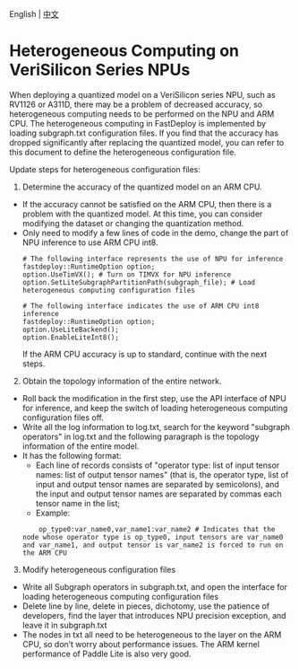 English | [中文](../../cn/faq/heterogeneous_computing_on_timvx_npu.md)

# Heterogeneous Computing on VeriSilicon Series NPUs
When deploying a quantized model on a VeriSilicon series NPU, such as RV1126 or A311D, there may be a problem of decreased accuracy, so heterogeneous computing needs to be performed on the NPU and ARM CPU. The heterogeneous computing in FastDeploy is implemented by loading subgraph.txt configuration files. If you find that the accuracy has dropped significantly after replacing the quantized model, you can refer to this document to define the heterogeneous configuration file.

Update steps for heterogeneous configuration files:
1. Determine the accuracy of the quantized model on an ARM CPU.
- If the accuracy cannot be satisfied on the ARM CPU, then there is a problem with the quantized model. At this time, you can consider modifying the dataset or changing the quantization method.
- Only need to modify a few lines of code in the demo, change the part of NPU inference to use ARM CPU int8.
    ```
    # The following interface represents the use of NPU for inference
    fastdeploy::RuntimeOption option;
    option.UseTimVX(); # Turn on TIMVX for NPU inference
    option.SetLiteSubgraphPartitionPath(subgraph_file); # Load heterogeneous computing configuration files

    # The following interface indicates the use of ARM CPU int8 inference
    fastdeploy::RuntimeOption option;
    option.UseLiteBackend();
    option.EnableLiteInt8();
    ```
    If the ARM CPU accuracy is up to standard, continue with the next steps.

2. Obtain the topology information of the entire network.
- Roll back the modification in the first step, use the API interface of NPU for inference, and keep the switch of loading heterogeneous computing configuration files off.
- Write all the log information to log.txt, search for the keyword "subgraph operators" in log.txt and the following paragraph is the topology information of the entire model.
- It has the following format:
    - Each line of records consists of "operator type: list of input tensor names: list of output tensor names" (that is, the operator type, list of input and output tensor names are separated by semicolons), and the input and output tensor names are separated by commas each tensor name in the list;
    - Example:
    ```
        op_type0:var_name0,var_name1:var_name2 # Indicates that the node whose operator type is op_type0, input tensors are var_name0 and var_name1, and output tensor is var_name2 is forced to run on the ARM CPU
    ```

3. Modify heterogeneous configuration files
- Write all Subgraph operators in subgraph.txt, and open the interface for loading heterogeneous computing configuration files
- Delete line by line, delete in pieces, dichotomy, use the patience of developers, find the layer that introduces NPU precision exception, and leave it in subgraph.txt
- The nodes in txt all need to be heterogeneous to the layer on the ARM CPU, so don’t worry about performance issues. The ARM kernel performance of Paddle Lite is also very good.
